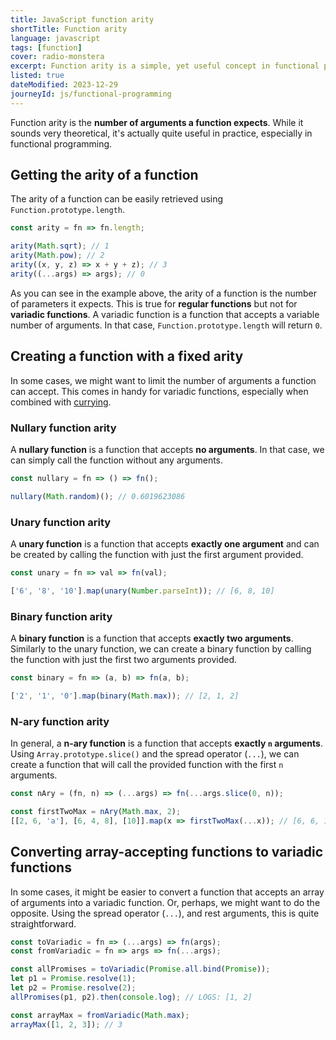 ```yaml
---
title: JavaScript function arity
shortTitle: Function arity
language: javascript
tags: [function]
cover: radio-monstera
excerpt: Function arity is a simple, yet useful concept in functional programming, especially when combined with currying.
listed: true
dateModified: 2023-12-29
journeyId: js/functional-programming
---
```


Function arity is the **number of arguments a function expects**. While it sounds very theoretical, it's actually quite useful in practice, especially in functional programming.

## Getting the arity of a function

The arity of a function can be easily retrieved using `Function.prototype.length`.

```js
const arity = fn => fn.length;

arity(Math.sqrt); // 1
arity(Math.pow); // 2
arity((x, y, z) => x + y + z); // 3
arity((...args) => args); // 0
```

As you can see in the example above, the arity of a function is the number of parameters it expects. This is true for **regular functions** but not for **variadic functions**. A variadic function is a function that accepts a variable number of arguments. In that case, `Function.prototype.length` will return `0`.

## Creating a function with a fixed arity

In some cases, we might want to limit the number of arguments a function can accept. This comes in handy for variadic functions, especially when combined with [currying](/js/s/curring).

### Nullary function arity

A **nullary function** is a function that accepts **no arguments**. In that case, we can simply call the function without any arguments.

```js
const nullary = fn => () => fn();

nullary(Math.random)(); // 0.6019623086
```

### Unary function arity

A **unary function** is a function that accepts **exactly one argument** and can be created by calling the function with just the first argument provided.

```js
const unary = fn => val => fn(val);

['6', '8', '10'].map(unary(Number.parseInt)); // [6, 8, 10]
```

### Binary function arity

A **binary function** is a function that accepts **exactly two arguments**. Similarly to the unary function, we can create a binary function by calling the function with just the first two arguments provided.

```js
const binary = fn => (a, b) => fn(a, b);

['2', '1', '0'].map(binary(Math.max)); // [2, 1, 2]
```

### N-ary function arity

In general, a **n-ary function** is a function that accepts **exactly `n` arguments**. Using `Array.prototype.slice()` and the spread operator (`...`), we can create a function that will call the provided function with the first `n` arguments.

```js
const nAry = (fn, n) => (...args) => fn(...args.slice(0, n));

const firstTwoMax = nAry(Math.max, 2);
[[2, 6, 'a'], [6, 4, 8], [10]].map(x => firstTwoMax(...x)); // [6, 6, 10]
```

## Converting array-accepting functions to variadic functions

In some cases, it might be easier to convert a function that accepts an array of arguments into a variadic function. Or, perhaps, we might want to do the opposite. Using the spread operator (`...`), and rest arguments, this is quite straightforward.

```js
const toVariadic = fn => (...args) => fn(args);
const fromVariadic = fn => args => fn(...args);

const allPromises = toVariadic(Promise.all.bind(Promise));
let p1 = Promise.resolve(1);
let p2 = Promise.resolve(2);
allPromises(p1, p2).then(console.log); // LOGS: [1, 2]

const arrayMax = fromVariadic(Math.max);
arrayMax([1, 2, 3]); // 3
```
